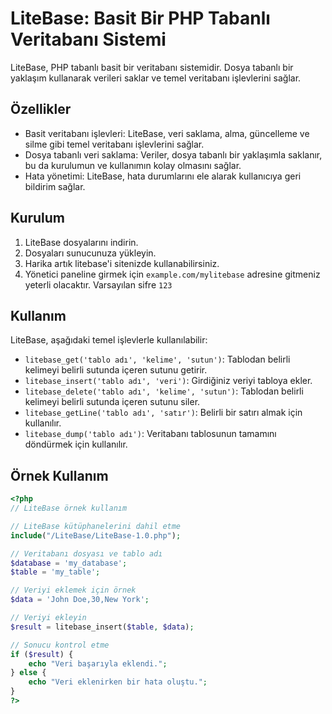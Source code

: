# LiteBase: Basit Bir PHP Tabanlı Veritabanı Sistemi

LiteBase, PHP tabanlı basit bir veritabanı sistemidir. Dosya tabanlı bir yaklaşım kullanarak verileri saklar ve temel veritabanı işlevlerini sağlar.

## Özellikler

- Basit veritabanı işlevleri: LiteBase, veri saklama, alma, güncelleme ve silme gibi temel veritabanı işlevlerini sağlar.
- Dosya tabanlı veri saklama: Veriler, dosya tabanlı bir yaklaşımla saklanır, bu da kurulumun ve kullanımın kolay olmasını sağlar.
- Hata yönetimi: LiteBase, hata durumlarını ele alarak kullanıcıya geri bildirim sağlar.

## Kurulum

1. LiteBase dosyalarını indirin.
2. Dosyaları sunucunuza yükleyin.
3. Harika artık litebase'i sitenizde kullanabilirsiniz.
4. Yönetici paneline girmek için `example.com/mylitebase` adresine gitmeniz yeterli olacaktır. Varsayılan sifre `123`

## Kullanım

LiteBase, aşağıdaki temel işlevlerle kullanılabilir:

- `litebase_get('tablo adı', 'kelime', 'sutun')`: Tablodan belirli kelimeyi belirli sutunda içeren sutunu getirir.
- `litebase_insert('tablo adı', 'veri')`: Girdiğiniz veriyi tabloya ekler.
- `litebase_delete('tablo adı', 'kelime', 'sutun')`: Tablodan belirli kelimeyi belirli sutunda içeren sutunu siler.
- `litebase_getLine('tablo adı', 'satır')`: Belirli bir satırı almak için kullanılır.
- `litebase_dump('tablo adı')`: Veritabanı tablosunun tamamını döndürmek için kullanılır.

## Örnek Kullanım

```php
<?php
// LiteBase örnek kullanım

// LiteBase kütüphanelerini dahil etme
include("/LiteBase/LiteBase-1.0.php");

// Veritabanı dosyası ve tablo adı
$database = 'my_database';
$table = 'my_table';

// Veriyi eklemek için örnek
$data = 'John Doe,30,New York';

// Veriyi ekleyin
$result = litebase_insert($table, $data);

// Sonucu kontrol etme
if ($result) {
    echo "Veri başarıyla eklendi.";
} else {
    echo "Veri eklenirken bir hata oluştu.";
}
?>
